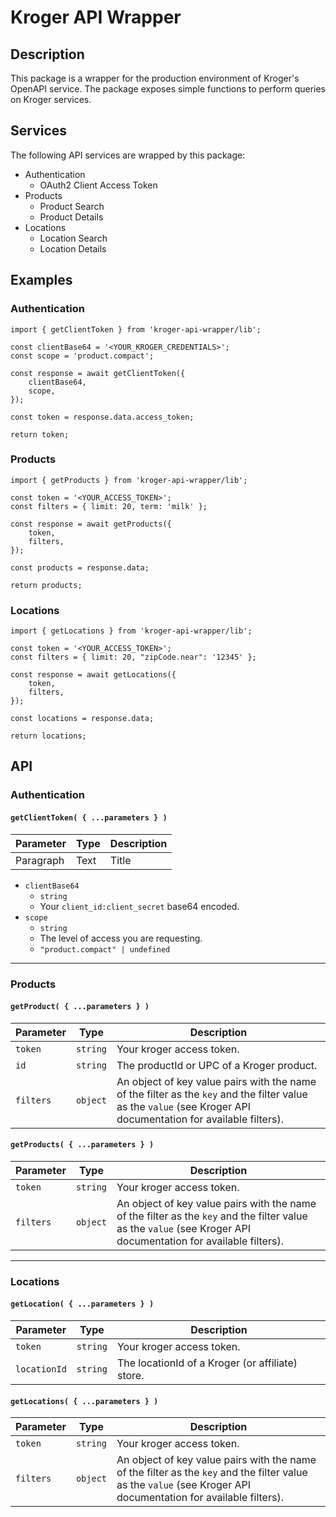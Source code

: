 # Kroger API Wrapper

## Description

This package is a wrapper for the production environment of Kroger's OpenAPI service. The package exposes simple functions to perform queries on Kroger services.

## Services

The following API services are wrapped by this package:

- Authentication
  - OAuth2 Client Access Token
- Products
  - Product Search
  - Product Details
- Locations
  - Location Search
  - Location Details

## Examples

### Authentication

```
import { getClientToken } from 'kroger-api-wrapper/lib';

const clientBase64 = '<YOUR_KROGER_CREDENTIALS>';
const scope = 'product.compact';

const response = await getClientToken({
    clientBase64,
    scope,
});

const token = response.data.access_token;

return token;
```

### Products

```
import { getProducts } from 'kroger-api-wrapper/lib';

const token = '<YOUR_ACCESS_TOKEN>';
const filters = { limit: 20, term: 'milk' };

const response = await getProducts({
    token,
    filters,
});

const products = response.data;

return products;
```

### Locations

```
import { getLocations } from 'kroger-api-wrapper/lib';

const token = '<YOUR_ACCESS_TOKEN>';
const filters = { limit: 20, "zipCode.near": '12345' };

const response = await getLocations({
    token,
    filters,
});

const locations = response.data;

return locations;
```

## API

### Authentication

#### `getClientToken( { ...parameters } )`

| Parameter | Type | Description |
| --------- | ---- | ----------- |
| Paragraph | Text | Title       |

- `clientBase64`
  - `string`
  - Your `client_id:client_secret` base64 encoded.
- `scope`
  - `string`
  - The level of access you are requesting.
  - `"product.compact" | undefined`

---

### Products

#### `getProduct( { ...parameters } )`

| Parameter | Type     | Description                                                                                                                                                     |
| --------- | -------- | --------------------------------------------------------------------------------------------------------------------------------------------------------------- |
| `token`   | `string` | Your kroger access token.                                                                                                                                       |
| `id`      | `string` | The productId or UPC of a Kroger product.                                                                                                                       |
| `filters` | `object` | An object of key value pairs with the name of the filter as the `key` and the filter value as the `value` (see Kroger API documentation for available filters). |

#### `getProducts( { ...parameters } )`

| Parameter | Type     | Description                                                                                                                                                     |
| --------- | -------- | --------------------------------------------------------------------------------------------------------------------------------------------------------------- |
| `token`   | `string` | Your kroger access token.                                                                                                                                       |
| `filters` | `object` | An object of key value pairs with the name of the filter as the `key` and the filter value as the `value` (see Kroger API documentation for available filters). |

---

### Locations

#### `getLocation( { ...parameters } )`

| Parameter    | Type     | Description                                      |
| ------------ | -------- | ------------------------------------------------ |
| `token`      | `string` | Your kroger access token.                        |
| `locationId` | `string` | The locationId of a Kroger (or affiliate) store. |

#### `getLocations( { ...parameters } )`

| Parameter | Type     | Description                                                                                                                                                     |
| --------- | -------- | --------------------------------------------------------------------------------------------------------------------------------------------------------------- |
| `token`   | `string` | Your kroger access token.                                                                                                                                       |
| `filters` | `object` | An object of key value pairs with the name of the filter as the `key` and the filter value as the `value` (see Kroger API documentation for available filters). |
